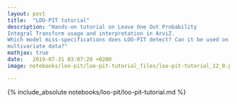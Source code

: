 ```yaml
---
layout: post
title:  "LOO-PIT tutorial"
description: "Hands-on tutorial on Leave One Out Probability
Integral Transform usage and interpretation in ArviZ.
Which model miss-specifications does LOO-PIT detect? Can it be used on
multivariate data?"
mathjax: true
date:   2019-07-31 03:07:28 +0200
image: notebooks/loo-pit/loo-pit-tutorial_files/loo-pit-tutorial_12_0.png

---
```


{% include_absolute notebooks/loo-pit/loo-pit-tutorial.md %}

